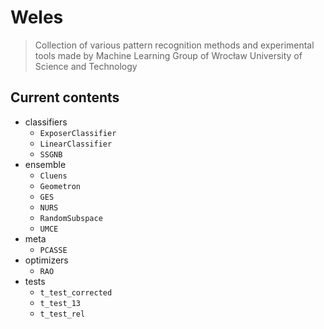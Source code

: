 # Weles
> Collection of various pattern recognition methods and experimental tools made by Machine Learning Group of Wrocław University of Science and Technology

## Current contents

- classifiers
  - `ExposerClassifier`
  - `LinearClassifier`
  - `SSGNB`
- ensemble
  - `Cluens`
  - `Geometron`
  - `GES`
  - `NURS`
  - `RandomSubspace`
  - `UMCE`
- meta
  - `PCASSE`
- optimizers
  - `RAO`
- tests
  - `t_test_corrected`
  - `t_test_13`
  - `t_test_rel`
